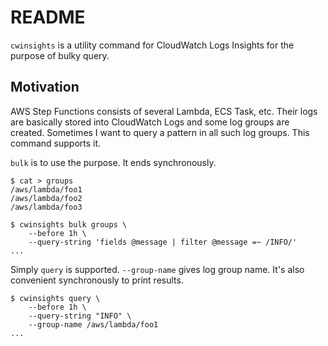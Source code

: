 # README
`cwinsights` is a utility command for CloudWatch Logs Insights for the purpose of bulky query.

## Motivation
AWS Step Functions consists of several Lambda, ECS Task, etc.
Their logs are basically stored into CloudWatch Logs and some log groups are created.
Sometimes I want to query a pattern in all such log groups.
This command supports it.

`bulk` is to use the purpose. It ends synchronously.
```
$ cat > groups
/aws/lambda/foo1
/aws/lambda/foo2
/aws/lambda/foo3

$ cwinsights bulk groups \
    --before 1h \
    --query-string 'fields @message | filter @message =~ /INFO/'
...
```

Simply `query` is supported. `--group-name` gives log group name.
It's also convenient synchronously to print results.
```
$ cwinsights query \
    --before 1h \
    --query-string "INFO" \
    --group-name /aws/lambda/foo1
...
```
